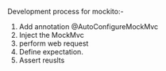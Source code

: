 Development process for mockito:-    
1. Add annotation @AutoConfigureMockMvc
2. Inject the MockMvc
3. perform web request
4. Define expectation.
5. Assert reuslts
